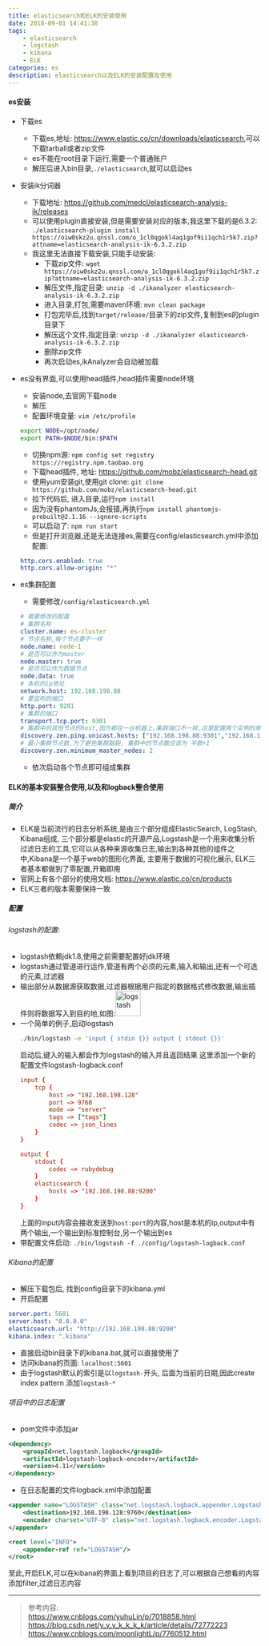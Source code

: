 ```yaml
---
title: elasticsearch和ELK的安装使用
date: 2018-09-01 14:41:38
tags: 
	- elasticsearch
	- logstash
	- kibana
	- ELK
categories: es
description: elasticsearch以及ELK的安装配置及使用
---
```

#### es安装
- 下载es
    - 下载es,地址: <https://www.elastic.co/cn/downloads/elasticsearch>,可以下载tarball或者zip文件
    - es不能在root目录下运行,需要一个普通账户
    - 解压后进入bin目录,`./elasticsearch`,就可以启动es
- 安装ik分词器
    - 下载地址: <https://github.com/medcl/elasticsearch-analysis-ik/releases>
    - 可以使用plugin直接安装,但是需要安装对应的版本,我这里下载的是6.3.2: `./elasticsearch-plugin install https://oiw0skz2u.qnssl.com/o_1cl0qgokl4aq1gof9ii1qch1r5k7.zip?attname=elasticsearch-analysis-ik-6.3.2.zip`
    - 我这里无法直接下载安装,只能手动安装: 
        - 下载zip文件: `wget https://oiw0skz2u.qnssl.com/o_1cl0qgokl4aq1gof9ii1qch1r5k7.zip?attname=elasticsearch-analysis-ik-6.3.2.zip`
        - 解压文件,指定目录: `unzip -d ./ikanalyzer elasticsearch-analysis-ik-6.3.2.zip`
        - 进入目录,打包,需要maven环境: `mvn clean package`
        - 打包完毕后,找到`target/release/`目录下的zip文件,复制到es的plugin目录下
        - 解压这个文件,指定目录: `unzip -d ./ikanalyzer elasticsearch-analysis-ik-6.3.2.zip`
        - 删除zip文件
        - 再次启动es,ikAnalyzer会自动被加载

- es没有界面,可以使用head插件,head插件需要node环境
    - 安装node,去官网下载node
    - 解压
    - 配置环境变量: `vim /etc/profile`
    ```bash
    export NODE=/opt/node/
    export PATH=$NODE/bin:$PATH
    ```
    - 切换npm源: `npm config set registry https://registry.npm.taobao.org`
    - 下载head插件, 地址: <https://github.com/mobz/elasticsearch-head.git>
    - 使用yum安装git,使用git clone: `git clone https://github.com/mobz/elasticsearch-head.git`
    - 拉下代码后, 进入目录,运行`npm install`
    - 因为没有phantomJs,会报错,再执行`npm install phantomjs-prebuilt@2.1.16 --ignore-scripts`
    - 可以启动了: `npm run start`
    - 但是打开浏览器,还是无法连接es,需要在config/elasticsearch.yml中添加配置: 
    ```yml
    http.cors.enabled: true
    http.cors.allow-origin: "*"
    ```
- es集群配置
    - 需要修改`/config/elasticsearch.yml`
    ```YAML
    # 需要修改的配置
    # 集群名称
    cluster.name: es-cluster
    # 节点名称,每个节点要不一样
    node.name: node-1
    # 是否可以作为master
    node.master: true
    # 是否可以作为数据节点
    node.data: true
    # 本机的ip地址
    network.host: 192.168.198.88
    # 要监听的端口
    http.port: 9201
    # 集群的端口
    transport.tcp.port: 9301
    # 集群中的其他节点的host,因为都在一台机器上,集群端口不一样,这里配置两个实例的单机集群
    discovery.zen.ping.unicast.hosts: ["192.168.198.88:9301","192.168.198.88:9302"]
    # 最小集群节点数,为了避免集群脑裂, 集群中的节点数应该为 半数+1
    discovery.zen.minimum_master_nodes: 2
    ```
    - 依次启动各个节点即可组成集群

#### ELK的基本安装整合使用,以及和logback整合使用
##### 简介
- ELK是当前流行的日志分析系统,是由三个部分组成ElasticSearch, LogStash, Kibana组成, 三个部分都是elastic的开源产品,Logstash是一个用来收集分析过滤日志的工具,它可以从各种来源收集日志,输出到各种其他的组件之中,Kibana是一个基于web的图形化界面, 主要用于数据的可视化展示, ELK三者基本都做到了零配置,开箱即用
- 官网上有各个部分的使用文档: <https://www.elastic.co/cn/products>
- ELK三者的版本需要保持一致

##### 配置
###### logstash的配置:
- logstash依赖jdk1.8,使用之前需要配置好jdk环境
- logstash通过管道进行运作,管道有两个必须的元素,输入和输出,还有一个可选的元素,过滤器
- 输出部分从数据源获取数据,过滤器根据用户指定的数据格式修改数据,输出插件则将数据写入到目的地,如图:<img height="50" src="https://hexoblog-1255784309.cos.ap-beijing.myqcloud.com/basic_logstash_pipeline.png" alt="logstash"/>
- 一个简单的例子,启动logstash
    ```bash
    ./bin/logstash -e 'input { stdin {}} output { stdout {}}'
    ```
    启动后,键入的输入都会作为logstash的输入并且返回结果
    这里添加一个新的配置文件logstash-logback.conf
    ```conf
    input {
        tcp {
            host => "192.168.198.128"
            port => 9760
            mode => "server"
            tags => ["tags"]
            codec => json_lines
        }
    }
    
    output {
        stdout {
            codec => rubydebug
        }
        elasticsearch {
            hosts => "192.168.198.88:9200"
        }
    }
    ```
    上面的input内容会接收发送到`host:port`的内容,host是本机的ip,output中有两个输出,一个输出到标准控制台,另一个输出到es
- 带配置文件启动: `./bin/logstash -f ./config/logstash-logback.conf`

###### Kibana的配置
- 解压下载包后, 找到config目录下的kibana.yml
- 开启配置
```yml
server.port: 5601
server.host: "0.0.0.0"
elasticsearch.url: "http://192.168.198.88:9200"
kibana.index: ".kibana"
```
- 直接启动bin目录下的kibana.bat,就可以直接使用了
- 访问kibana的页面: `localhost:5601`
- 由于logstash默认的索引是以`logstash-`开头, 后面为当前的日期,因此create index pattern 添加`logstash-*`

###### 项目中的日志配置
- pom文件中添加jar
```xml
<dependency>
	<groupId>net.logstash.logback</groupId>
	<artifactId>logstash-logback-encoder</artifactId>
	<version>4.11</version>
</dependency>
```
- 在日志配置的文件logback.xml中添加配置
```xml
<appender name="LOGSTASH" class="net.logstash.logback.appender.LogstashTcpSocketAppender">
    <destination>192.168.198.128:9760</destination>
    <encoder charset="UTF-8" class="net.logstash.logback.encoder.LogstashEncoder"/>
</appender>

<root level="INFO">
    <appender-ref ref="LOGSTASH"/>
</root>
```
至此,开启ELK,可以在kibana的界面上看到项目的日志了,可以根据自己想看的内容添加filter,过滤日志内容

---
> 参考内容: <br/> https://www.cnblogs.com/yuhuLin/p/7018858.html <br> https://blog.csdn.net/y_y_y_k_k_k_k/article/details/72772223 <br/> https://www.cnblogs.com/moonlightL/p/7760512.html
